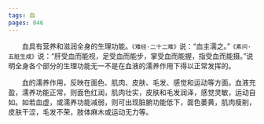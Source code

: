 ```yaml
---
tags: 血
pages: 046
---
```

&emsp;&emsp;血具有营养和滋润全身的生理功能。`《难经·二十二难》`说：“血主濡之。”`《素问·五脏生成》`说：“肝受血而能视，足受血而能步，掌受血而能握，指受血而能摄。”说明全身各个部分的生理功能无一不是在血液的濡养作用下得以正常发挥的。

&emsp;&emsp;血的濡养作用，反映在面色、肌肉、皮肤、毛发、感觉和运动等方面。血液充盈，濡养功能正常，则面色红润，肌肉壮实，皮肤和毛发润泽，感觉灵敏，运动自如。如若血虚，或濡养功能减弱，则可出现脏腑功能低下，面色萎黄，肌肉瘦削，皮肤干涩，毛发不荣，肢体麻木或运动无力等。
